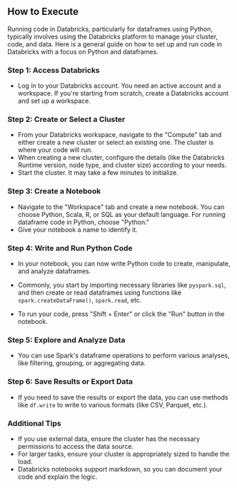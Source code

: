 ## How to Execute
Running code in Databricks, particularly for dataframes using Python, typically involves using the Databricks platform to manage your cluster, code, and data. Here is a general guide on how to set up and run code in Databricks with a focus on Python and dataframes.

### Step 1: Access Databricks
- Log in to your Databricks account. You need an active account and a workspace. If you're starting from scratch, create a Databricks account and set up a workspace.

### Step 2: Create or Select a Cluster
- From your Databricks workspace, navigate to the "Compute" tab and either create a new cluster or select an existing one. The cluster is where your code will run.
- When creating a new cluster, configure the details (like the Databricks Runtime version, node type, and cluster size) according to your needs.
- Start the cluster. It may take a few minutes to initialize.

### Step 3: Create a Notebook
- Navigate to the "Workspace" tab and create a new notebook. You can choose Python, Scala, R, or SQL as your default language. For running dataframe code in Python, choose "Python."
- Give your notebook a name to identify it.

### Step 4: Write and Run Python Code
- In your notebook, you can now write Python code to create, manipulate, and analyze dataframes.
- Commonly, you start by importing necessary libraries like `pyspark.sql`, and then create or read dataframes using functions like `spark.createDataFrame()`, `spark.read`, etc.

- To run your code, press "Shift + Enter" or click the "Run" button in the notebook.

### Step 5: Explore and Analyze Data
- You can use Spark's dataframe operations to perform various analyses, like filtering, grouping, or aggregating data.


### Step 6: Save Results or Export Data
- If you need to save the results or export the data, you can use methods like `df.write` to write to various formats (like CSV, Parquet, etc.).

### Additional Tips
- If you use external data, ensure the cluster has the necessary permissions to access the data source.
- For larger tasks, ensure your cluster is appropriately sized to handle the load.
- Databricks notebooks support markdown, so you can document your code and explain the logic.
